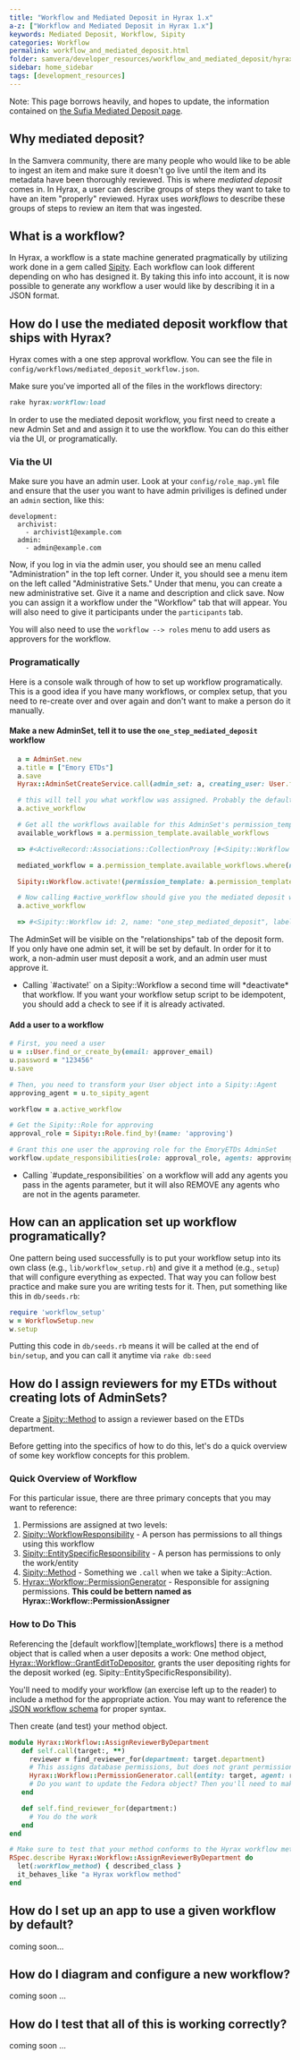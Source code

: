 ```yaml
---
title: "Workflow and Mediated Deposit in Hyrax 1.x"
a-z: ["Workflow and Mediated Deposit in Hyrax 1.x"]
keywords: Mediated Deposit, Workflow, Sipity
categories: Workflow
permalink: workflow_and_mediated_deposit.html
folder: samvera/developer_resources/workflow_and_mediated_deposit/hyrax_1.0/workflow_and_mediated_deposit.md
sidebar: home_sidebar
tags: [development_resources]
---
```


Note: This page borrows heavily, and hopes to update, the information contained on [the Sufia Mediated Deposit page](https://github.com/samvera/sufia/wiki/Mediated-Deposit-Workflow).

## Why mediated deposit?

In the Samvera community, there are many people who would like to be able to ingest an item and make sure it doesn't go live until the item and its metadata have been thoroughly reviewed. This is where *mediated deposit* comes in. In Hyrax, a user can describe groups of steps they want to take to have an item "properly" reviewed. Hyrax uses *workflows* to describe these groups of steps to review an item that was ingested.

## What is a workflow?

In Hyrax, a workflow is a state machine generated pragmatically by utilizing work done in a gem called [Sipity](https://github.com/ndlib/sipity). Each workflow can look different depending on who has designed it. By taking this info into account, it is now possible to generate any workflow a user would like by describing it in a JSON format.

## How do I use the mediated deposit workflow that ships with Hyrax?

Hyrax comes with a one step approval workflow. You can see the file in `config/workflows/mediated_deposit_workflow.json`.

Make sure you've imported all of the files in the workflows directory:
```ruby
rake hyrax:workflow:load
```
In order to use the mediated deposit workflow, you first need to create a new Admin Set and and assign it to use the workflow. You can do this either via the UI, or programatically.

### Via the UI

  Make sure you have an admin user. Look at your `config/role_map.yml` file and ensure that the user you want to have admin priviliges is defined under an `admin` section, like this:

  ```
  development:
    archivist:
      - archivist1@example.com
    admin:
      - admin@example.com
  ```

  Now, if you log in via the admin user, you should see an menu called "Administration" in the top left corner. Under it, you should see a menu item on the left called "Administrative Sets." Under that menu, you can create a new administrative set. Give it a name and description and click save. Now you can assign it a workflow under the "Workflow" tab that will appear. You will also need to give it participants under the `participants` tab.

  You will also need to use the `workflow --> roles` menu to add users as approvers for the workflow.

### Programatically

Here is a console walk through of how to set up workflow programatically. This is a good idea if you have many workflows, or complex setup, that you need to re-create over and over again and don't want to make a person do it manually.

#### Make a new AdminSet, tell it to use the `one_step_mediated_deposit` workflow
```ruby
  a = AdminSet.new
  a.title = ["Emory ETDs"]
  a.save
  Hyrax::AdminSetCreateService.call(admin_set: a, creating_user: User.first!)

  # this will tell you what workflow was assigned. Probably the default.
  a.active_workflow

  # Get all the workflows available for this AdminSet's permission_template
  available_workflows = a.permission_template.available_workflows

  => #<ActiveRecord::Associations::CollectionProxy [#<Sipity::Workflow id: 1, name: "default", label: "Default workflow", description: "A single submission step, default workflow", created_at: "2017-04-25 18:21:41", updated_at: "2017-04-25 18:21:43", permission_template_id: 1, active: true, allows_access_grant: true>, #<Sipity::Workflow id: 2, name: "one_step_mediated_deposit", label: "One-step mediated deposit workflow", description: "A single-step workflow for mediated deposit in whi...", created_at: "2017-04-25 18:21:41", updated_at: "2017-04-25 18:21:43", permission_template_id: 1, active: nil, allows_access_grant: false>]>

  mediated_workflow = a.permission_template.available_workflows.where(name: "one_step_mediated_deposit").first

  Sipity::Workflow.activate!(permission_template: a.permission_template, workflow_id: mediated_workflow.id)

  # Now calling #active_workflow should give you the mediated deposit workflow
  a.active_workflow

  => #<Sipity::Workflow id: 2, name: "one_step_mediated_deposit", label: "One-step mediated deposit workflow", description: "A single-step workflow for mediated deposit in whi...", created_at: "2017-04-25 18:21:41", updated_at: "2017-04-25 18:44:48", permission_template_id: 1, active: true, allows_access_grant: false>
```
The AdminSet will be visible on the "relationships" tab of the deposit form. If you only have one admin set, it will be set by default. In order for it to work, a non-admin user must deposit a work, and an admin user must approve it.

<ul class="warning"><li>Calling `#activate!` on a Sipity::Workflow a second time will *deactivate* that workflow. If you want your workflow setup script to be idempotent, you should add a check to see if it is already activated.</li></ul>

#### Add a user to a workflow

```ruby
# First, you need a user
u = ::User.find_or_create_by(email: approver_email)
u.password = "123456"
u.save

# Then, you need to transform your User object into a Sipity::Agent
approving_agent = u.to_sipity_agent

workflow = a.active_workflow

# Get the Sipity::Role for approving
approval_role = Sipity::Role.find_by!(name: 'approving')

# Grant this one user the approving role for the EmoryETDs AdminSet
workflow.update_responsibilities(role: approval_role, agents: approving_agent)

```
<ul class="warning"><li>Calling `#update_responsibilities` on a workflow will add any agents you pass in the agents parameter, but it will also REMOVE any agents who are not in the agents parameter.</li></ul>

## How can an application set up workflow programatically?
 One pattern being used successfully is to put your workflow setup into its own class (e.g., `lib/workflow_setup.rb`) and give it a method (e.g., `setup`) that will configure everything as expected. That way you can follow best practice and make sure you are writing tests for it. Then, put something like this in `db/seeds.rb`:
```ruby
require 'workflow_setup'
w = WorkflowSetup.new
w.setup
```
Putting this code in `db/seeds.rb` means it will be called at the end of `bin/setup`, and you can call it anytime via `rake db:seed`

## How do I assign reviewers for my ETDs without creating lots of AdminSets?

Create a [Sipity::Method][sipity_method] to assign a reviewer based on the ETDs department.

Before getting into the specifics of how to do this, let's do a quick overview of some key workflow concepts for this problem.

### Quick Overview of Workflow

For this particular issue, there are three primary concepts that you may want to reference:

1) Permissions are assigned at two levels:
  1) [Sipity::WorkflowResponsibility][sipity_workflow_responsibility] - A person has permissions to all things using this workflow
  1) [Sipity::EntitySpecificResponsibility][sipity_entity_specific_responsibility] - A person has permissions to only the work/entity
2) [Sipity::Method][sipity_method] - Something we `.call` when we take a Sipity::Action.
3) [Hyrax::Workflow::PermissionGenerator][hyrax_workflow_permission_generator] - Responsible for assigning permissions. **This could be bettern named as Hyrax::Workflow::PermissionAssigner**

### How to Do This

Referencing the [default workflow][template_workflows] there is a method object that is called when a user deposits a work: One method object, [Hyrax::Workflow::GrantEditToDepositor][hyrax_workflow_grant_edit_to_depositor], grants the user depositing rights for the deposit worked (eg. Sipity::EntitySpecificResponsibility).

You'll need to modify your workflow (an exercise left up to the reader) to include a method for the appropriate action. You may want to reference the [JSON workflow schema][json_workflow_schema] for proper syntax.

Then create (and test) your method object.

```ruby
module Hyrax::Workflow::AssignReviewerByDepartment
   def self.call(target:, **)
     reviewer = find_reviewer_for(department: target.department)
     # This assigns database permissions, but does not grant permissions on the Fedora object.
     Hyrax::Workflow::PermissionGenerator.call(entity: target, agent: reviewer, role: 'Reviewer')
     # Do you want to update the Fedora object? Then you'll need to make adjustments.
   end

   def self.find_reviewer_for(department:)
     # You do the work
   end
end

# Make sure to test that your method conforms to the Hyrax workflow method interface
RSpec.describe Hyrax::Workflow::AssignReviewerByDepartment do
  let(:workflow_method) { described_class }
  it_behaves_like "a Hyrax workflow method"
end
```

[sipity_method]:https://github.com/samvera/hyrax/blob/b64ea8e0d20a60327c2e7a37a919d6daef8d9f00/app/models/sipity/method.rb
[sipity_entity_specific_responsibility]:https://github.com/samvera/hyrax/blob/b64ea8e0d20a60327c2e7a37a919d6daef8d9f00/app/models/sipity/entity_specific_responsibility.rb
[sipity_workflow_responsibility]:https://github.com/samvera/hyrax/blob/b64ea8e0d20a60327c2e7a37a919d6daef8d9f00/app/models/sipity/workflow_responsibility.rb
[json_workflow_schema]:https://github.com/samvera/hyrax/blob/b64ea8e0d20a60327c2e7a37a919d6daef8d9f00/app/services/hyrax/workflow/workflow_schema.rb#L57
[hyrax_workflow_grant_edit_to_depositor]:https://github.com/samvera/hyrax/blob/b64ea8e0d20a60327c2e7a37a919d6daef8d9f00/app/services/hyrax/workflow/grant_edit_to_depositor.rb
[templates_workflow]:https://github.com/samvera/hyrax/blob/b64ea8e0d20a60327c2e7a37a919d6daef8d9f00/lib/generators/hyrax/templates/workflow.json.erb#L14
[hyrax_workflow_permission_generator]:https://github.com/samvera/hyrax/blob/b64ea8e0d20a60327c2e7a37a919d6daef8d9f00/app/models/sipity/method.rb

## How do I set up an app to use a given workflow by default?

coming soon...

## How do I diagram and configure a new workflow?

coming soon ...

## How do I test that all of this is working correctly?

coming soon ...
